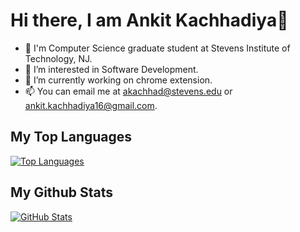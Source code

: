 # Hi there, I am Ankit Kachhadiya👋

- 🎒 I'm Computer Science graduate student at Stevens Institute of Technology, NJ. 
- 👀 I’m interested in Software Development.
- 🔭 I’m currently working on chrome extension.
- 📫 You can email me at [akachhad@stevens.edu](mailto:akachhad@stevens.edu) or [ankit.kachhadiya16@gmail.com](mailto:ankit.kachhadiya16@gmail.com).

## My Top Languages
[![Top Languages](https://github-readme-stats.vercel.app/api/top-langs/?username=AnkitKachhadiya&layout=compact&theme=dracula)](https://github.com/anuraghazra/github-readme-stats)

## My Github Stats
[![GitHub Stats](https://github-readme-stats.vercel.app/api?username=AnkitKachhadiya&theme=dracula)](https://github.com/anuraghazra/github-readme-stats)
